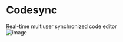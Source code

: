 # Codesync
Real-time multiuser synchronized code editor 
<br>
![image](https://github.com/harshad-vitonde/Codesync/assets/146620493/2fe20f9c-597a-4a5e-bb86-3acad53400f1)

